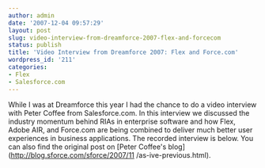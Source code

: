 ```yaml
---
author: admin
date: '2007-12-04 09:57:29'
layout: post
slug: video-interview-from-dreamforce-2007-flex-and-forcecom
status: publish
title: 'Video Interview from Dreamforce 2007: Flex and Force.com'
wordpress_id: '211'
categories:
- Flex
- Salesforce.com
---
```


While I was at Dreamforce this year I had the chance to do a video interview
with Peter Coffee from Salesforce.com. In this interview we discussed the
industry momentum behind RIAs in enterprise software and how Flex, Adobe AIR,
and Force.com are being combined to deliver much better user experiences in
business applications. The recorded interview is below. You can also find the
original post on [Peter Coffee's blog](http://blog.sforce.com/sforce/2007/11
/as-ive-previous.html).

